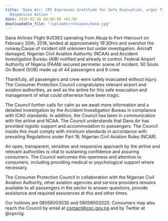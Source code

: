 ```yaml
---
title: 'Dana Air: CPC Expresses Gratitude for Safe Evacuation, urges Transparent and
  Responsive Action '
date: 2018-02-20 00:00:00 +01:00
downloadable_file: "/uploads/releases/dana.jpg"
---
```


Dana Airlines Flight 9J0363 operating from Abuja to Port-Harcourt on February 20th, 2018, landed at approximately 19:30hrs and overshot the runway.Cause of incident still unknown but under investigation. Aircraft damaged, Nigerian Civil Aviation Authority (NCAA) and Accident Investigation Bureau (AIB) notified and already in control. Federal Airport Authority of Nigeria (FAAN) secured perimeter scene of incident. 50 Souls On Board (SOB) made up of 44 passengers and 6 crew.

Thankfully, all passengers and crew were safely evacuated without injury. The Consumer Protection Council congratulates relevant airport and aviation authorities, as well as the airline for this safe evacuation and management of what could otherwise have been tragic.

The Council further calls for calm as we await more information and a detailed investigation by the Accident Investigation Bureau in compliance with ICAO standards.  In addition, the Council has been in communication with the airline and NCAA. The Council understands that Dana Air has provided logistic support and accommodation to passengers. The Council insists this must comply with minimum standards in accordance with prevailing Regulations under Part 19, Nigerian Civil Aviation Rules (NCAR).

An open, transparent, sensitive and responsive approach by the airline and relevant authorities is vital to sustaining confidence and assuring consumers. The Council welcomes this openness and attention to consumers, including providing medical or psychological support where necessary.

The Consumer Protection Council in collaboration with the Nigerian Civil Aviation Authority, other aviation agencies and service providers remains available to all passengers in the sector to answer questions, provide assistance and required assurances at this and other times.

Our hotlines are 08056003030 and 08056002020. Consumers may also reach the Council by email at contact@cpc.gov.ng and by Twitter at @cpcnig.
